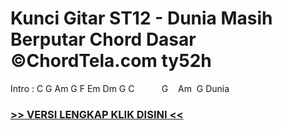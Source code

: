 
 # Kunci Gitar ST12 - Dunia Masih Berputar Chord Dasar ©ChordTela.com ty52h


Intro : C G Am G F Em Dm G C           G    Am  G Dunia

###  <a href="https://shortlighzx.web.app?sq=Kunci Gitar ST12 - Dunia Masih Berputar Chord Dasar ©ChordTela.com"> >> VERSI LENGKAP KLIK DISINI << </a>

